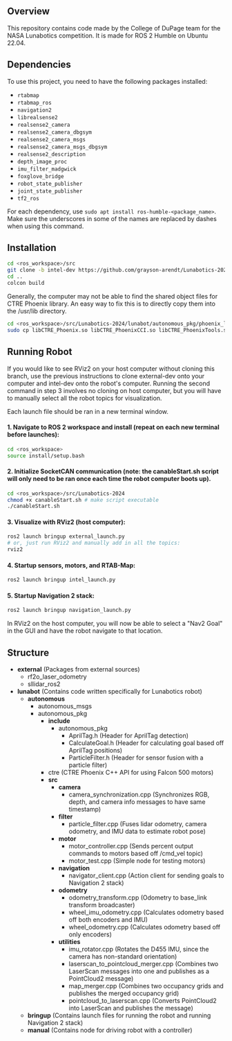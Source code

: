 ## Overview

This repository contains code made by the College of DuPage team for the NASA Lunabotics competition. It is made for ROS 2 Humble on Ubuntu 22.04. 

## Dependencies

To use this project, you need to have the following packages installed:
- `rtabmap`
- `rtabmap_ros`
- `navigation2`
- `librealsense2`
- `realsense2_camera`
- `realsense2_camera_dbgsym`
- `realsense2_camera_msgs`
- `realsense2_camera_msgs_dbgsym`
- `realsense2_description`
- `depth_image_proc`
- `imu_filter_madgwick`
- `foxglove_bridge`
- `robot_state_publisher`
- `joint_state_publisher`
- `tf2_ros`

For each dependency, use `sudo apt install ros-humble-<package_name>`. Make sure the underscores in some of the names are replaced by dashes when using this command.

## Installation
```bash
cd <ros_workspace>/src
git clone -b intel-dev https://github.com/grayson-arendt/Lunabotics-2024.git
cd ..
colcon build
```

Generally, the computer may not be able to find the shared object files for CTRE Phoenix library. An easy way to fix this is to directly copy them into the /usr/lib directory.

```bash
cd <ros_workspace>/src/Lunabotics-2024/lunabot/autonomous_pkg/phoenix_lib/x86-64/
sudo cp libCTRE_Phoenix.so libCTRE_PhoenixCCI.so libCTRE_PhoenixTools.so /usr/lib/
```

## Running Robot

If you would like to see RViz2 on your host computer without cloning this branch, use the previous instructions to clone external-dev onto your computer and intel-dev onto the robot's computer. Running the second command in step 3 involves no cloning on host computer, but you will have to manually select all the robot topics for visualization.

Each launch file should be ran in a new terminal window. 

#### 1. Navigate to ROS 2 workspace and install (repeat on each new terminal before launches):
```bash
cd <ros_workspace>
source install/setup.bash
```

#### 2. Initialize SocketCAN communication (note: the canableStart.sh script will only need to be ran once each time the robot computer boots up).
```bash
cd <ros_workspace>/src/Lunabotics-2024
chmod +x canableStart.sh # make script executable
./canableStart.sh
```

#### 3. Visualize with RViz2 (host computer):
```bash
ros2 launch bringup external_launch.py
# or, just run RViz2 and manually add in all the topics:
rviz2
```

#### 4. Startup sensors, motors, and RTAB-Map:

```bash
ros2 launch bringup intel_launch.py
```

#### 5. Startup Navigation 2 stack:

```bash
ros2 launch bringup navigation_launch.py
```

In RViz2 on the host computer, you will now be able to select a "Nav2 Goal" in the GUI and have the robot navigate to that location. 

## Structure

- **external** (Packages from external sources)
  - rf2o_laser_odometry
  - sllidar_ros2
- **lunabot**  (Contains code written specifically for Lunabotics robot)
  - **autonomous**
    - autonomous_msgs
    - autonomous_pkg
      - **include**
        - autonomous_pkg
          - AprilTag.h (Header for AprilTag detection)
          - CalculateGoal.h (Header for calculating goal based off AprilTag positions)
          - ParticleFilter.h (Header for sensor fusion with a particle filter)
      - ctre (CTRE Phoenix C++ API for using Falcon 500 motors)
      - **src**
        - **camera**
          - camera_synchronization.cpp (Synchronizes RGB, depth, and camera info messages to have same timestamp)
        - **filter**
          - particle_filter.cpp (Fuses lidar odometry, camera odometry, and IMU data to estimate robot pose)     
        - **motor**
          - motor_controller.cpp (Sends percent output commands to motors based off /cmd_vel topic)
          - motor_test.cpp (Simple node for testing motors)
        - **navigation**
          - navigator_client.cpp (Action client for sending goals to Navigation 2 stack)
        - **odometry**
          - odometry_transform.cpp (Odometry to base_link transform broadcaster)
          - wheel_imu_odometry.cpp (Calculates odometry based off both encoders and IMU)
          - wheel_odometry.cpp (Calculates odometry based off only encoders)
        - **utilities**
          - imu_rotator.cpp (Rotates the D455 IMU, since the camera has non-standard orientation)
          - laserscan_to_pointcloud_merger.cpp (Combines two LaserScan messages into one and publishes as a PointCloud2 message)
          - map_merger.cpp (Combines two occupancy grids and publishes the merged occupancy grid)
          - pointcloud_to_laserscan.cpp (Converts PointCloud2 into LaserScan and publishes the message)
  - **bringup** (Contains launch files for running the robot and running Navigation 2 stack)
  - **manual**  (Contains node for driving robot with a controller)
